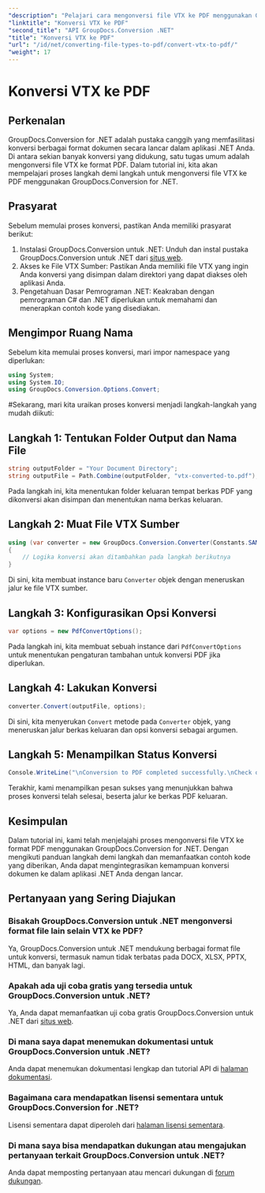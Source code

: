 ```yaml
---
"description": "Pelajari cara mengonversi file VTX ke PDF menggunakan GroupDocs.Conversion for .NET. Panduan langkah demi langkah dengan contoh kode untuk integrasi yang lancar."
"linktitle": "Konversi VTX ke PDF"
"second_title": "API GroupDocs.Conversion .NET"
"title": "Konversi VTX ke PDF"
"url": "/id/net/converting-file-types-to-pdf/convert-vtx-to-pdf/"
"weight": 17
---
```


# Konversi VTX ke PDF

## Perkenalan
GroupDocs.Conversion for .NET adalah pustaka canggih yang memfasilitasi konversi berbagai format dokumen secara lancar dalam aplikasi .NET Anda. Di antara sekian banyak konversi yang didukung, satu tugas umum adalah mengonversi file VTX ke format PDF. Dalam tutorial ini, kita akan mempelajari proses langkah demi langkah untuk mengonversi file VTX ke PDF menggunakan GroupDocs.Conversion for .NET.
## Prasyarat
Sebelum memulai proses konversi, pastikan Anda memiliki prasyarat berikut:
1. Instalasi GroupDocs.Conversion untuk .NET: Unduh dan instal pustaka GroupDocs.Conversion untuk .NET dari [situs web](https://releases.groupdocs.com/conversion/net/).
2. Akses ke File VTX Sumber: Pastikan Anda memiliki file VTX yang ingin Anda konversi yang disimpan dalam direktori yang dapat diakses oleh aplikasi Anda.
3. Pengetahuan Dasar Pemrograman .NET: Keakraban dengan pemrograman C# dan .NET diperlukan untuk memahami dan menerapkan contoh kode yang disediakan.

## Mengimpor Ruang Nama
Sebelum kita memulai proses konversi, mari impor namespace yang diperlukan:
```csharp
using System;
using System.IO;
using GroupDocs.Conversion.Options.Convert;
```
#Sekarang, mari kita uraikan proses konversi menjadi langkah-langkah yang mudah diikuti:
## Langkah 1: Tentukan Folder Output dan Nama File
```csharp
string outputFolder = "Your Document Directory";
string outputFile = Path.Combine(outputFolder, "vtx-converted-to.pdf");
```
Pada langkah ini, kita menentukan folder keluaran tempat berkas PDF yang dikonversi akan disimpan dan menentukan nama berkas keluaran.
## Langkah 2: Muat File VTX Sumber
```csharp
using (var converter = new GroupDocs.Conversion.Converter(Constants.SAMPLE_VTX))
{
    // Logika konversi akan ditambahkan pada langkah berikutnya
}
```
Di sini, kita membuat instance baru `Converter` objek dengan meneruskan jalur ke file VTX sumber.
## Langkah 3: Konfigurasikan Opsi Konversi
```csharp
var options = new PdfConvertOptions();
```
Pada langkah ini, kita membuat sebuah instance dari `PdfConvertOptions` untuk menentukan pengaturan tambahan untuk konversi PDF jika diperlukan.
## Langkah 4: Lakukan Konversi
```csharp
converter.Convert(outputFile, options);
```
Di sini, kita menyerukan `Convert` metode pada `Converter` objek, yang meneruskan jalur berkas keluaran dan opsi konversi sebagai argumen.
## Langkah 5: Menampilkan Status Konversi
```csharp
Console.WriteLine("\nConversion to PDF completed successfully.\nCheck output in {0}", outputFolder);
```
Terakhir, kami menampilkan pesan sukses yang menunjukkan bahwa proses konversi telah selesai, beserta jalur ke berkas PDF keluaran.

## Kesimpulan
Dalam tutorial ini, kami telah menjelajahi proses mengonversi file VTX ke format PDF menggunakan GroupDocs.Conversion for .NET. Dengan mengikuti panduan langkah demi langkah dan memanfaatkan contoh kode yang diberikan, Anda dapat mengintegrasikan kemampuan konversi dokumen ke dalam aplikasi .NET Anda dengan lancar.
## Pertanyaan yang Sering Diajukan
### Bisakah GroupDocs.Conversion untuk .NET mengonversi format file lain selain VTX ke PDF?
Ya, GroupDocs.Conversion untuk .NET mendukung berbagai format file untuk konversi, termasuk namun tidak terbatas pada DOCX, XLSX, PPTX, HTML, dan banyak lagi.
### Apakah ada uji coba gratis yang tersedia untuk GroupDocs.Conversion untuk .NET?
Ya, Anda dapat memanfaatkan uji coba gratis GroupDocs.Conversion untuk .NET dari [situs web](https://releases.groupdocs.com/).
### Di mana saya dapat menemukan dokumentasi untuk GroupDocs.Conversion untuk .NET?
Anda dapat menemukan dokumentasi lengkap dan tutorial API di [halaman dokumentasi](https://tutorials.groupdocs.com/conversion/net/).
### Bagaimana cara mendapatkan lisensi sementara untuk GroupDocs.Conversion for .NET?
Lisensi sementara dapat diperoleh dari [halaman lisensi sementara](https://purchase.groupdocs.com/temporary-license/).
### Di mana saya bisa mendapatkan dukungan atau mengajukan pertanyaan terkait GroupDocs.Conversion untuk .NET?
Anda dapat memposting pertanyaan atau mencari dukungan di [forum dukungan](https://forum.groupdocs.com/c/conversion/11).
